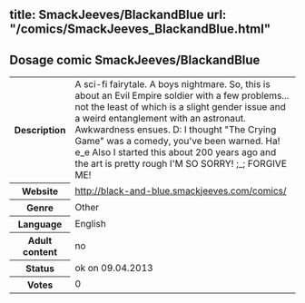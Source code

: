 title: SmackJeeves/BlackandBlue
url: "/comics/SmackJeeves_BlackandBlue.html"
---
Dosage comic SmackJeeves/BlackandBlue
-----------------------------------------

<table class="comicinfo">
<tr>
<th>Description</th><td>A sci-fi fairytale. A boys nightmare. So, this is about an Evil Empire soldier with a few problems... not the least of which is a slight gender issue and a weird entanglement with an astronaut. Awkwardness ensues. D: I thought &quot;The Crying Game&quot; was a comedy, you've been warned. Ha! e_e Also I started this about 200 years ago and the art is pretty rough I'M SO SORRY! ;_; FORGIVE ME!</td>
</tr>
<tr>
<th>Website</th><td><a href="http://black-and-blue.smackjeeves.com/comics/">http://black-and-blue.smackjeeves.com/comics/</a></td>
</tr>
<tr>
<th>Genre</th><td>Other</td>
</tr>
<tr>
<th>Language</th><td>English</td>
</tr>
<tr>
<th>Adult content</th><td>no</td>
</tr>
<tr>
<th>Status</th><td>ok on 09.04.2013</td>
</tr>
<tr>
<th>Votes</th><td>0</div></td>
</tr>
</table>
